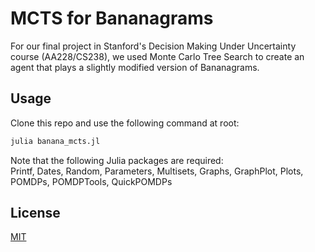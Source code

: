 # MCTS for Bananagrams

For our final project in Stanford's Decision Making Under Uncertainty course (AA228/CS238), we used Monte Carlo Tree Search to create an agent that plays a slightly modified version of Bananagrams. 

## Usage

Clone this repo and use the following command at root:
```julia
julia banana_mcts.jl
```
Note that the following Julia packages are required: \
Printf, Dates, Random, Parameters, Multisets, Graphs, GraphPlot, Plots, POMDPs, POMDPTools, QuickPOMDPs

## License

[MIT](https://choosealicense.com/licenses/mit/)
